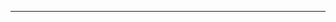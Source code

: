 <!--
CO_OP_TRANSLATOR_METADATA:
{
  "original_hash": "cffce88f960004dcc957455277e790f9",
  "translation_date": "2025-08-27T23:45:15+00:00",
  "source_file": "03-GettingStarted/05-stdio-server/README.md",
  "language_code": "cs"
}
-->


---

